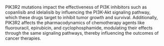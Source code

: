 PIK3R2 mutations impact the effectiveness of PI3K inhibitors such as copanlisib and idelalisib by influencing the PI3K-Akt signaling pathway, which these drugs target to inhibit tumor growth and survival. Additionally, PIK3R2 affects the pharmacodynamics of chemotherapy agents like fluorouracil, epirubicin, and cyclophosphamide, modulating their effects through the same signaling pathways, thereby influencing the outcomes of cancer therapies.